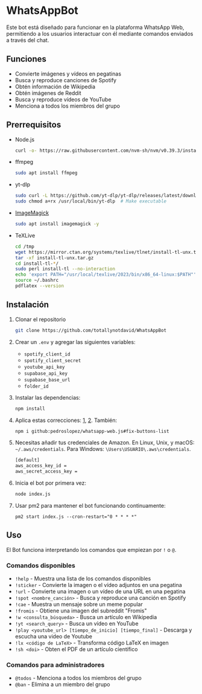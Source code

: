 # WhatsAppBot

Este bot está diseñado para funcionar en la plataforma WhatsApp Web, permitiendo a los usuarios interactuar con él mediante comandos enviados a través del chat.

## Funciones

- Convierte imágenes y vídeos en pegatinas
- Busca y reproduce canciones de Spotify
- Obtén información de Wikipedia
- Obtén imágenes de Reddit
- Busca y reproduce vídeos de YouTube
- Menciona a todos los miembros del grupo

## Prerrequisitos

- Node.js

	```bash
	curl -o- https://raw.githubusercontent.com/nvm-sh/nvm/v0.39.3/install.sh | bash
	```

- ffmpeg

	```bash
	sudo apt install ffmpeg
	```

- yt-dlp

	```bash
	sudo curl -L https://github.com/yt-dlp/yt-dlp/releases/latest/download/yt-dlp -o /usr/local/bin/yt-dlp
	sudo chmod a+rx /usr/local/bin/yt-dlp  # Make executable
	```

- [ImageMagick](https://stackoverflow.com/questions/52998331/imagemagick-security-policy-pdf-blocking-conversion)

	```bash
	sudo apt install imagemagick -y
	```

- TeXLive 

	```bash
	cd /tmp
	wget https://mirror.ctan.org/systems/texlive/tlnet/install-tl-unx.tar.gz
	tar -xf install-tl-unx.tar.gz
	cd install-tl-*/
	sudo perl install-tl --no-interaction
	echo 'export PATH="/usr/local/texlive/2023/bin/x86_64-linux:$PATH"' >> ~/.bashrc
	source ~/.bashrc
	pdflatex --version
	```

## Instalación

1. Clonar el repositorio

   ```bash
   git clone https://github.com/totallynotdavid/WhatsAppBot
   ```

2. Crear un `.env` y agregar las siguientes variables:

	- `spotify_client_id`
	- `spotify_client_secret`
	- `youtube_api_key`
	- `supabase_api_key`
	- `supabase_base_url`
	- `folder_id`

3. Instalar las dependencias:

	```bash
	npm install
	```

4. Aplica estas correcciones: [1](https://github.com/pedroslopez/whatsapp-web.js/issues/2066#issuecomment-1470534717), [2](https://github.com/pedroslopez/whatsapp-web.js/pull/2087/files). También:

	```bash
	npm i github:pedroslopez/whatsapp-web.js#fix-buttons-list
	```

5. Necesitas añadir tus credenciales de Amazon. En Linux, Unix, y macOS: `~/.aws/credentials`. Para Windows: `\Users\USUARIO\.aws\credentials`.

	```bash
	[default]
	aws_access_key_id =
	aws_secret_access_key =
	```

6. Inicia el bot por primera vez:

	```bash
	node index.js
	```

7. Usar pm2 para mantener el bot funcionando continuamente:
	 ```
	 pm2 start index.js --cron-restart="0 * * * *"
	 ```

## Uso

El Bot funciona interpretando los comandos que empiezan por `!` o `@`.

### Comandos disponibles

- `!help` - Muestra una lista de los comandos disponibles
- `!sticker` - Convierte la imagen o el vídeo adjuntos en una pegatina
- `!url` - Convierte una imagen o un vídeo de una URL en una pegatina
- `!spot <nombre_canción>` - Busca y reproduce una canción en Spotify
- `!cae` - Muestra un mensaje sobre un meme popular
- `!fromis` - Obtiene una imagen del subreddit "Fromis"
- `!w <consulta_búsqueda>` - Busca un artículo en Wikipedia
- `!yt <search_query>` - Busca un vídeo en YouTube
- `!play <youtube_url> [tiempo_de_inicio] [tiempo_final]` - Descarga y escucha una video de Youtube
- `!lx <código de LaTeX>` - Transforma código LaTeX en imagen
- `!sh <doi>` - Obten el PDF de un artículo científico

### Comandos para administradores

- `@todos` - Menciona a todos los miembros del grupo
- `@ban` - Elimina a un miembro del grupo
